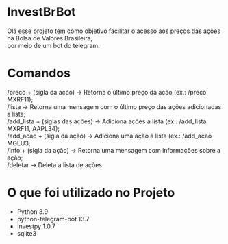 # InvestBrBot #
Olá esse projeto tem como objetivo facilitar o acesso aos preços das ações na Bolsa de Valores Brasileira,<br/> por meio de um bot do telegram.

# Comandos #

/preco + (sigla da ação) -> Retorna o último preço da ação (ex.: /preco MXRF11); <br/>
/lista -> Retorna uma mensagem com o último preço das ações adicionadas a lista; <br/>
/add_lista + (siglas das ações) -> Adiciona ações a lista (ex.: /add_lista MXRF11, AAPL34); <br/>
/add_acao + (sigla da ação) -> Adiciona uma ação a lista (ex.: /add_acao MGLU3; <br/>
/info + (sigla da ação) -> Retorna uma mensagem com informações sobre a ação; <br/>
/deletar -> Deleta a lista de ações 

# O que foi utilizado no Projeto #
- Python 3.9
- python-telegram-bot 13.7
- investpy 1.0.7
- sqlite3
